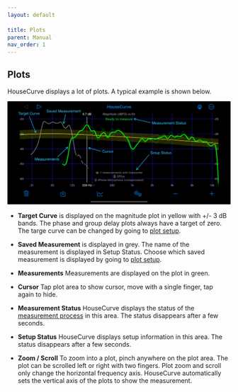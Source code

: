 ```yaml
---
layout: default

title: Plots
parent: Manual
nav_order: 1
---
```


## Plots
HouseCurve displays a lot of plots.  A typical example is shown below.

![housecurve plot](/assets/img/plot_area.png "HouseCurve Measure plot")

- **Target Curve** is displayed on the magnitude plot in yellow with +/- 3 dB bands. The phase and group delay plots always have a target of zero.  The targe curve can be changed by going to [plot setup](plot_setup.md#target-curve).

- **Saved Measurement** is displayed in grey.  The name of the measurement is displayed in Setup Status.  Choose which saved measurement is displayed by going to [plot setup](plot_setup.md#saved-measurement).

- **Measurements** Measurements are displayed on the plot in green.

- **Cursor** Tap plot area to show cursor, move with a single finger, tap again to hide.

- **Measurement Status** HouseCurve displays the status of the [measurement process](../usage/measurement_process.md) in this area.  The status disappears after a few seconds.

- **Setup Status** HouseCurve displays setup information in this area.  The status disappears after a few seconds.

- **Zoom / Scroll** To zoom into a plot, pinch anywhere on the plot area.  The plot can be scrolled left or right with two fingers.  Plot zoom and scroll only change the horizontal frequency axis.  HouseCurve automatically sets the vertical axis of the plots to show the measurement.


